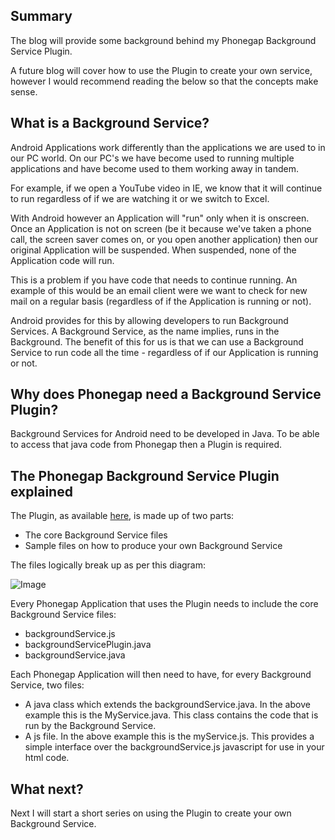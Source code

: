 ## Summary
The blog will provide some background behind my Phonegap Background Service Plugin.

A future blog will cover how to use the Plugin to create your own service, however I would recommend reading the below so that the concepts make sense.

## What is a Background Service?
Android Applications work differently than the applications we are used to in our PC world.  On our PC's we have become used to running multiple applications and have become used to them working away in tandem.

For example, if we open a YouTube video in IE, we know that it will continue to run regardless of if we are watching it or we switch to Excel.

With Android however an Application will "run" only when it is onscreen.  Once an Application is not on screen (be it because we've taken a phone call, the screen saver comes on, or you open another application) then our original Application will be suspended.  When suspended, none of the Application code will run.

This is a problem if you have code that needs to continue running.  An example of this would be an email client were we want to check for new mail on a regular basis (regardless of if the Application is running or not).

Android provides for this by allowing developers to run Background Services.  A Background Service, as the name implies, runs in the Background.  The benefit of this for us is that we can use a Background Service to run code all the time - regardless of if our Application is running or not.

## Why does Phonegap need a Background Service Plugin?
Background Services for Android need to be developed in Java.  To be able to access that java code from Phonegap then a Plugin is required.

## The Phonegap Background Service Plugin explained
The Plugin, as available [here](https://github.com/Red-Folder/phonegap-plugins/tree/master/Android/BackgroundService), is made up of two parts:


* The core Background Service files
* Sample files on how to produce your own Background Service

The files logically break up as per this diagram:
<!--[if mso & !supportInlineShapes & supportFields]><span style='font-size:11.0pt;line-height:115%;font-family:"Calibri","sans-serif"; mso-ascii-theme-font:minor-latin;mso-fareast-font-family:Calibri;mso-fareast-theme-font: minor-latin;mso-hansi-theme-font:minor-latin;mso-bidi-font-family:"Times New Roman"; mso-bidi-theme-font:minor-bidi;mso-ansi-language:EN-GB;mso-fareast-language: EN-US;mso-bidi-language:AR-SA'><span style='mso-element:field-begin;mso-field-lock: yes'></span><span style='mso-spacerun:yes'> </span>SHAPE <span style='mso-spacerun:yes'> </span>\* MERGEFORMAT <span style='mso-element:field-separator'></span></span><![endif]--><span style="font-family: &quot;Calibri&quot;,&quot;sans-serif&quot;; font-size: 11.0pt; line-height: 115%; mso-ansi-language: EN-GB; mso-ascii-theme-font: minor-latin; mso-bidi-font-family: &quot;Times New Roman&quot;; mso-bidi-language: AR-SA; mso-bidi-theme-font: minor-bidi; mso-fareast-font-family: Calibri; mso-fareast-language: EN-US; mso-fareast-theme-font: minor-latin; mso-hansi-theme-font: minor-latin;"><!--[if gte vml 1]><v:group id="Group_x0020_18"  o:spid="_x0000_s1026" style='width:451.5pt;height:281.25pt;  mso-position-horizontal-relative:char;mso-position-vertical-relative:line'  coordorigin=",-5619" coordsize="57340,35718" o:gfxdata="UEsDBBQABgAIAAAAIQC75UiUBQEAAB4CAAATAAAAW0NvbnRlbnRfVHlwZXNdLnhtbKSRvU7DMBSF dyTewfKKEqcMCKEmHfgZgaE8wMW+SSwc27JvS/v23KTJgkoXFsu+P+c7Ol5vDoMTe0zZBl/LVVlJ gV4HY31Xy4/tS3EvRSbwBlzwWMsjZrlprq/W22PELHjb51r2RPFBqax7HCCXIaLnThvSAMTP1KkI +gs6VLdVdad08ISeCho1ZLN+whZ2jsTzgcsnJwldluLxNDiyagkxOquB2Knae/OLUsyEkjenmdzb mG/YhlRnCWPnb8C898bRJGtQvEOiVxjYhtLOxs8AySiT4JuDystlVV4WPeM6tK3VaILeDZxIOSsu ti/jidNGNZ3/J08yC1dNv9v8AAAA//8DAFBLAwQUAAYACAAAACEArTA/8cEAAAAyAQAACwAAAF9y ZWxzLy5yZWxzhI/NCsIwEITvgu8Q9m7TehCRpr2I4FX0AdZk2wbbJGTj39ubi6AgeJtl2G9m6vYx jeJGka13CqqiBEFOe2Ndr+B03C3WIDihMzh6RwqexNA281l9oBFTfuLBBhaZ4ljBkFLYSMl6oAm5 8IFcdjofJ0z5jL0MqC/Yk1yW5UrGTwY0X0yxNwri3lQgjs+Qk/+zfddZTVuvrxO59CNCmoj3vCwj MfaUFOjRhrPHaN4Wv0VV5OYgm1p+LW1eAAAA//8DAFBLAwQUAAYACAAAACEAPi1/9IQFAACfMAAA HwAAAGNsaXBib2FyZC9kcmF3aW5ncy9kcmF3aW5nMS54bWzsW1tv2zYUfh+w/yDoqXuIbTm+xEad IpclGJClRpyhjwMtUZZaitRI2rH7a/Zb9st2eJHkW9Lajeog0YtDioeHh+fGj5e8/zBPiDPDXMSM Dlyv1nAdTH0WxHQycP+6vzo6cR0hEQ0QYRQP3AUW7ofTX395j/oTjtIo9h3gQEUfDdxIyrRfrws/ wgkSNZZiCm0h4wmSUOWTesDRA3BOSL3ZaHTqCYqpe1qwukQSOVMe78GKMP8LDi4QnSEBLInfX/5i ZST+j3NGfTq75ukoHXIluX87G3InDgYuaI6iBFTk1m2DJYNqfa3XpGAwD3mi6FkYOnPNZaF+NQ88 l44PH9vd41ajDQP40Hbc7non3bYdJfq4pZ8f/f6NniCQGRgKS8LoopLmkTl64A1mktecTVMH6oeb 7FG74/UKRew5ZZGa+W4atJfN9Q77EAETgp1ePl1Fnhk26yqsT6yZtNPpgJQOmG5F4sy4rUbrxGsC gTJuq9FrmynlFkL9lAt5jVniqMLA5SCOjho0uxHSCJGRaFfL5JDzkZ6cnJ+zYKGmOYa/4K6cARtw J5H6VzHwvEFCDhGHEIaPkAzkR/gJCXsYuMyWXCdi/Ou274oewgpaXecBUsLAFf9MEceuQ/6gYuD2 vFYL2EpdabW7Tajw5ZbxcgudJheMQCbS0umiopckK4acJZ8YD87UqNCEqA9jD1xf8qxyIaEOTZB5 fHx2pss+S1Ikb+gohRzgafUpnd3PPyGeWsVKMMktG0Uoxdv0a2i1t7CzqWRhbJVvtKoaiJAjuSBY B4XWPbiEg8gEcqsSUNMoGVQBtD/0pTNDarpeu9HQUQ92J0sUZ6HMaKWwtAUlsNAE0Mn6HlfUHAYl 4LEDF9Oj63NQ5VcY4gQGUK04DMGDjOtADTlykeIQ+ZC6LhCJxzy2Xi6WWu7jBAvnFj84dyxBVFHA oDCQ4ihP/1yMMJ/FPq59RjOkmkBsRaAHpIHyrrutUnnPLxXOx9MygB2UPHkQTAUepSqmzRyyKBHK cEpcQu9wCCkdEm9TK0wvaPiCcKN/5PuYymPTFKEAm8/KgJkF8x56aM1QcQ5jQnLexglzylXeRjRL r3WojZZ3NpZ8srMxM/TQIzMq885JTJnxxTUGRHrWsKGh1+JbxYAOTa58PGN6EHRmeShSJnzT0QAL 5Q45ExhBNmxDaoTMqPtn6XJlLfR6kDpzrWd5N0uG35UvYa1jV2AXPQihSlmq/yUSkTFJACWrFdWs 1WDdvsqvrzG/5kG8Q3IFJywvuY6R/2UCeIsGLzrJQuDo6Hn+FW8fi8C6Up5F3gGcqHEc/B0yEmBe SyPYHE1QWkvJdBLTWmExYZbF39aWxLFeGLev02UJDpnLDFusj1tQwk9Zj8tzFW12s3ruAo5Kjd// /l2zfmWADXRaqgHevTj9lwBILZ4sBZDmsNAA2N0Aadb5EIAUtpEbgFTLo09udgCkxSa+0+h1DOSE zZM9Zqn28NUefqc9/D6IptQUWSAWizGHBsm8yO18efBhH7tUSHP9RKhCmo/D+1KjuEKa3z4HLdUA FdLMjxT3O/rMwOJeR59Z50MgzeYWpNnc5+izQJqeB1cn6+efK1ATgGijui6qrovyC6Xnuy4qNU1u oM3aZ1Ht0dW7CXXN9MYyZ2tL5mz9YObs9hrdJzfpVeZ8tRfth71mz/OmYCQO1M2iOi0TfDLOL5C9 q1ave2nvFFfIyriaP89vj15cht3Yx1emUzbKX1XYo5jKbiqEvmNLvRJLBww5c3b24sxWXTr8nFcw 8JZv49Ihe6+50yuYYivYBLxy/ORWsHo5+GoBzaFfDuaQpgx4EtMAz2uRTMhbyJdv9dUgLD32bXl9 7Wm+3uzafyVQ7/+X66f/AwAA//8DAFBLAwQUAAYACAAAACEAnE5eIeIGAAA6HAAAGgAAAGNsaXBi b2FyZC90aGVtZS90aGVtZTEueG1s7FlPbxtFFL8j8R1Ge2/j/42jOlXs2A20aaPYLepxvB7vTjO7 s5oZJ/UNtUckJERBHKjEjQMCKrUSl/JpAkVQpH4F3szsrnfiNUnbCCpoDvHu29+8/+/Nm93LV+5F DB0SISmPO171YsVDJPb5hMZBx7s1GlxY95BUOJ5gxmPS8eZEelc233/vMt7wGU3GHIvJKCQRQcAo lhu444VKJRtra9IHMpYXeUJieDblIsIKbkWwNhH4CAREbK1WqbTWIkxjbxM4Ks2oz+BfrKQm+EwM NRuCYhyB9JvTKfWJwU4Oqhoh57LHBDrErOMBzwk/GpF7ykMMSwUPOl7F/Hlrm5fX8Ea6iKkVawvr BuYvXZcumBzUjEwRjHOh1UGjfWk7528ATC3j+v1+r1/N+RkA9n2w1OpS5NkYrFe7Gc8CyF4u8+5V mpWGiy/wry/p3O52u812qotlakD2srGEX6+0Gls1B29AFt9cwje6W71ey8EbkMW3lvCDS+1Ww8Ub UMhofLCE1gEdDFLuOWTK2U4pfB3g65UUvkBBNuTZpUVMeaxW5VqE73IxAIAGMqxojNQ8IVPsQ072 cDQWFGsBeIPgwhNL8uUSSctC0hc0UR3vwwTHXgHy8tn3L589Qcf3nx7f/+n4wYPj+z9aRs6qHRwH xVUvvv3sz0cfoz+efPPi4RfleFnE//rDJ7/8/Hk5EMpnYd7zLx//9vTx868+/f27hyXwLYHHRfiI RkSiG+QI7fMIDDNecTUnY/FqK0YhpsUVW3EgcYy1lBL+fRU66BtzzNLoOHp0ievB2wLaRxnw6uyu o/AwFDNFSyRfCyMHuMs563JR6oVrWlbBzaNZHJQLF7Mibh/jwzLZPRw78e3PEuibWVo6hvdC4qi5 x3CscEBiopB+xg8IKbHuDqWOX3epL7jkU4XuUNTFtNQlIzp2smmxaIdGEJd5mc0Qb8c3u7dRl7My q7fJoYuEqsCsRPkRYY4br+KZwlEZyxGOWNHh17EKy5QczoVfxPWlgkgHhHHUnxApy9bcFGBvIejX MHSs0rDvsnnkIoWiB2U8r2POi8htftALcZSUYYc0DovYD+QBpChGe1yVwXe5WyH6HuKA45Xhvk2J E+7Tu8EtGjgqLRJEP5mJklheJdzJ3+GcTTExrQaautOrIxr/XeNmFDq3lXB+jRta5fOvH5Xo/ba2 7C3YvcpqZudEo16FO9mee1xM6NvfnbfxLN4jUBDLW9S75vyuOXv/+ea8qp7PvyUvujA0aD2L2EHb jN3Ryql7Shkbqjkj16UZvCXsPZMBEPU6c7ok+SksCeFSVzIIcHCBwGYNElx9RFU4DHECQ3vV00wC mbIOJEq4hMOiIZfy1ngY/JU9ajb1IcR2DonVLp9Ycl2Ts7NGzsZoFZgDbSaorhmcVVj9UsoUbHsd YVWt1JmlVY1qpik60nKTtYvNoRxcnpsGxNybMNQgGIXAyy0432vRcNjBjEy0322MsrCYKJxniGSI JySNkbZ7OUZVE6QsV5YM0XbYZNAHx1O8VpDW1mzfQNpZglQU11ghLovem0Qpy+BFlIDbyXJkcbE4 WYyOOl67WWt6yMdJx5vCORkuowSiLvUciVkAb5h8JWzan1rMpsoX0WxnhrlFUIVXH9bvSwY7fSAR Um1jGdrUMI/SFGCxlmT1rzXBredlQEk3OpsW9XVIhn9NC/CjG1oynRJfFYNdoGjf2du0lfKZImIY To7QmM3EPobw61QFeyZUwusO0xH0Dbyb0942j9zmnBZd8Y2YwVk6ZkmI03arSzSrZAs3DSnXwdwV 1APbSnU3xr26Kabkz8mUYhr/z0zR+wm8fahPdAR8eNErMNKV0vG4UCGHLpSE1B8IGBxM74Bsgfe7 8BiSCt5Km19BDvWvrTnLw5Q1HCLVPg2QoLAfqVAQsgdtyWTfKcyq6d5lWbKUkcmogroysWqPySFh I90DW3pv91AIqW66SdoGDO5k/rn3aQWNAz3kFOvN6WT53mtr4J+efGwxg1FuHzYDTeb/XMV8PFjs qna9WZ7tvUVD9IPFmNXIqgKEFbaCdlr2r6nCK261tmMtWVxrZspBFJctBmI+ECXwDgnpf7D/UeEz +wVDb6gjvg+9FcHHC80M0gay+oIdPJBukJY4hsHJEm0yaVbWtenopL2WbdbnPOnmck84W2t2lni/ orPz4cwV59TieTo79bDja0tb6WqI7MkSBdI0O8iYwJR9ydrFCRoH1Y4HX5Mg0PfgCr5HeUCraVpN 0+AKPjLBsGS/DHW89CKjwHNLyTH1jFLPMI2M0sgozYwCw1n6DSajtKBT6c8m8NlO/3go+0ICE1z6 RSVrqs7nvs2/AAAA//8DAFBLAwQUAAYACAAAACEAnGZGQbsAAAAkAQAAKgAAAGNsaXBib2FyZC9k cmF3aW5ncy9fcmVscy9kcmF3aW5nMS54bWwucmVsc4SPzQrCMBCE74LvEPZu0noQkSa9iNCr1AcI yTYtNj8kUezbG+hFQfCyMLPsN7NN+7IzeWJMk3ccaloBQae8npzhcOsvuyOQlKXTcvYOOSyYoBXb TXPFWeZylMYpJFIoLnEYcw4nxpIa0cpEfUBXNoOPVuYio2FBqrs0yPZVdWDxkwHii0k6zSF2ugbS L6Ek/2f7YZgUnr16WHT5RwTLpRcWoIwGMwdKV2edNS1dgYmGff0m3gAAAP//AwBQSwECLQAUAAYA CAAAACEAu+VIlAUBAAAeAgAAEwAAAAAAAAAAAAAAAAAAAAAAW0NvbnRlbnRfVHlwZXNdLnhtbFBL AQItABQABgAIAAAAIQCtMD/xwQAAADIBAAALAAAAAAAAAAAAAAAAADYBAABfcmVscy8ucmVsc1BL AQItABQABgAIAAAAIQA+LX/0hAUAAJ8wAAAfAAAAAAAAAAAAAAAAACACAABjbGlwYm9hcmQvZHJh d2luZ3MvZHJhd2luZzEueG1sUEsBAi0AFAAGAAgAAAAhAJxOXiHiBgAAOhwAABoAAAAAAAAAAAAA AAAA4QcAAGNsaXBib2FyZC90aGVtZS90aGVtZTEueG1sUEsBAi0AFAAGAAgAAAAhAJxmRkG7AAAA JAEAACoAAAAAAAAAAAAAAAAA+w4AAGNsaXBib2FyZC9kcmF3aW5ncy9fcmVscy9kcmF3aW5nMS54 bWwucmVsc1BLBQYAAAAABQAFAGcBAAD+DwAAAAA= "> <v:rect id="Rectangle_x0020_9" o:spid="_x0000_s1027" style='position:absolute;   left:666;top:-5619;width:40482;height:4095;visibility:visible;   mso-wrap-style:square;v-text-anchor:middle' o:gfxdata="UEsDBBQABgAIAAAAIQDw94q7/QAAAOIBAAATAAAAW0NvbnRlbnRfVHlwZXNdLnhtbJSRzUrEMBDH 74LvEOYqbaoHEWm6B6tHFV0fYEimbdg2CZlYd9/edD8u4goeZ+b/8SOpV9tpFDNFtt4puC4rEOS0 N9b1Cj7WT8UdCE7oDI7ekYIdMayay4t6vQvEIrsdKxhSCvdSsh5oQi59IJcvnY8TpjzGXgbUG+xJ 3lTVrdTeJXKpSEsGNHVLHX6OSTxu8/pAEmlkEA8H4dKlAEMYrcaUSeXszI+W4thQZudew4MNfJUx QP7asFzOFxx9L/lpojUkXjGmZ5wyhjSRJQ8YKGvKv1MWzIkL33VWU9lGfl98J6hz4cZ/uUjzf7Pb bHuj+ZQu9z/UfAMAAP//AwBQSwMEFAAGAAgAAAAhADHdX2HSAAAAjwEAAAsAAABfcmVscy8ucmVs c6SQwWrDMAyG74O9g9G9cdpDGaNOb4VeSwe7CltJTGPLWCZt376mMFhGbzvqF/o+8e/2tzCpmbJ4 jgbWTQuKomXn42Dg63xYfYCSgtHhxJEM3Elg372/7U40YalHMvokqlKiGBhLSZ9aix0poDScKNZN zzlgqWMedEJ7wYH0pm23Ov9mQLdgqqMzkI9uA+p8T9X8hx28zSzcl8Zy0Nz33r6iasfXeKK5UjAP VAy4LM8w09zU50C/9q7/6ZURE31X/kL8TKv1x6wXNXYPAAAA//8DAFBLAwQUAAYACAAAACEAMy8F nkEAAAA5AAAAEAAAAGRycy9zaGFwZXhtbC54bWyysa/IzVEoSy0qzszPs1Uy1DNQUkjNS85PycxL t1UKDXHTtVBSKC5JzEtJzMnPS7VVqkwtVrK34+UCAAAA//8DAFBLAwQUAAYACAAAACEA2BnXHMIA AADaAAAADwAAAGRycy9kb3ducmV2LnhtbESPQWvCQBSE7wX/w/IEb82mFaRG1xAEoaUno9Lra/a5 Cc2+Dbtbjf31bqHQ4zAz3zDrcrS9uJAPnWMFT1kOgrhxumOj4HjYPb6ACBFZY++YFNwoQLmZPKyx 0O7Ke7rU0YgE4VCggjbGoZAyNC1ZDJkbiJN3dt5iTNIbqT1eE9z28jnPF9Jix2mhxYG2LTVf9bdN lAXXJ+flrTq8+583+/kRjJkrNZuO1QpEpDH+h//ar1rBEn6vpBsgN3cAAAD//wMAUEsBAi0AFAAG AAgAAAAhAPD3irv9AAAA4gEAABMAAAAAAAAAAAAAAAAAAAAAAFtDb250ZW50X1R5cGVzXS54bWxQ SwECLQAUAAYACAAAACEAMd1fYdIAAACPAQAACwAAAAAAAAAAAAAAAAAuAQAAX3JlbHMvLnJlbHNQ SwECLQAUAAYACAAAACEAMy8FnkEAAAA5AAAAEAAAAAAAAAAAAAAAAAApAgAAZHJzL3NoYXBleG1s LnhtbFBLAQItABQABgAIAAAAIQDYGdccwgAAANoAAAAPAAAAAAAAAAAAAAAAAJgCAABkcnMvZG93 bnJldi54bWxQSwUGAAAAAAQABAD1AAAAhwMAAAAA " fillcolor="#9bbb59 [3206]" strokecolor="#4e6128 [1606]" strokeweight="2pt">  <v:textbox>   <![if !mso]>   <table cellpadding=0 cellspacing=0 width="100%"><tr>     <td><![endif]>          <p class=MsoNormal align=center style='text-align:center'><span      style='font-size:20.0pt;line-height:115%'>index.html<o:p></o:p></span></p><![if !mso]></td>    </tr></table><![endif]></v:textbox> </v:rect><v:rect id="Rectangle_x0020_10" o:spid="_x0000_s1028" style='position:absolute;   top:5048;width:57340;height:19812;visibility:visible;mso-wrap-style:square;   v-text-anchor:middle' o:gfxdata="UEsDBBQABgAIAAAAIQDw94q7/QAAAOIBAAATAAAAW0NvbnRlbnRfVHlwZXNdLnhtbJSRzUrEMBDH 74LvEOYqbaoHEWm6B6tHFV0fYEimbdg2CZlYd9/edD8u4goeZ+b/8SOpV9tpFDNFtt4puC4rEOS0 N9b1Cj7WT8UdCE7oDI7ekYIdMayay4t6vQvEIrsdKxhSCvdSsh5oQi59IJcvnY8TpjzGXgbUG+xJ 3lTVrdTeJXKpSEsGNHVLHX6OSTxu8/pAEmlkEA8H4dKlAEMYrcaUSeXszI+W4thQZudew4MNfJUx QP7asFzOFxx9L/lpojUkXjGmZ5wyhjSRJQ8YKGvKv1MWzIkL33VWU9lGfl98J6hz4cZ/uUjzf7Pb bHuj+ZQu9z/UfAMAAP//AwBQSwMEFAAGAAgAAAAhADHdX2HSAAAAjwEAAAsAAABfcmVscy8ucmVs c6SQwWrDMAyG74O9g9G9cdpDGaNOb4VeSwe7CltJTGPLWCZt376mMFhGbzvqF/o+8e/2tzCpmbJ4 jgbWTQuKomXn42Dg63xYfYCSgtHhxJEM3Elg372/7U40YalHMvokqlKiGBhLSZ9aix0poDScKNZN zzlgqWMedEJ7wYH0pm23Ov9mQLdgqqMzkI9uA+p8T9X8hx28zSzcl8Zy0Nz33r6iasfXeKK5UjAP VAy4LM8w09zU50C/9q7/6ZURE31X/kL8TKv1x6wXNXYPAAAA//8DAFBLAwQUAAYACAAAACEAMy8F nkEAAAA5AAAAEAAAAGRycy9zaGFwZXhtbC54bWyysa/IzVEoSy0qzszPs1Uy1DNQUkjNS85PycxL t1UKDXHTtVBSKC5JzEtJzMnPS7VVqkwtVrK34+UCAAAA//8DAFBLAwQUAAYACAAAACEAIA1EYMEA AADbAAAADwAAAGRycy9kb3ducmV2LnhtbERPzWrDMAy+F/YORoNdSutsY2WkdUsYhHSHHdbuAUSs xqGxHGIvyd5+OhR6k74/fdodZt+pkYbYBjbwvM5AEdfBttwY+DmXq3dQMSFb7AKTgT+KcNg/LHaY 2zDxN42n1CgJ4ZijAZdSn2sda0ce4zr0xMJdwuAxyTo02g44Sbjv9EuWbbTHluWCw54+HNXX0683 MBbH11J/4XlchiiY+5yr6s2Yp8e52IJKNKe7+OY+Wqkv7eUXGUDv/wEAAP//AwBQSwECLQAUAAYA CAAAACEA8PeKu/0AAADiAQAAEwAAAAAAAAAAAAAAAAAAAAAAW0NvbnRlbnRfVHlwZXNdLnhtbFBL AQItABQABgAIAAAAIQAx3V9h0gAAAI8BAAALAAAAAAAAAAAAAAAAAC4BAABfcmVscy8ucmVsc1BL AQItABQABgAIAAAAIQAzLwWeQQAAADkAAAAQAAAAAAAAAAAAAAAAACkCAABkcnMvc2hhcGV4bWwu eG1sUEsBAi0AFAAGAAgAAAAhACANRGDBAAAA2wAAAA8AAAAAAAAAAAAAAAAAmAIAAGRycy9kb3du cmV2LnhtbFBLBQYAAAAABAAEAPUAAACGAwAAAAA= " filled="f" strokecolor="#243f60 [1604]" strokeweight="2pt">  <v:stroke dashstyle="dash"/>  <v:textbox>   <![if !mso]>   <table cellpadding=0 cellspacing=0 width="100%"><tr>     <td><![endif]>          <p class=MsoNormal align=right style='text-align:right'><span      style='font-size:20.0pt;line-height:115%;color:#1F497D;mso-themecolor:      text2'>Background<o:p></o:p></span></p><p class=MsoNormal align=right style='text-align:right'><span      style='font-size:20.0pt;line-height:115%;color:#1F497D;mso-themecolor:      text2'>Service<o:p></o:p></span></p><p class=MsoNormal align=right style='text-align:right'><span      style='font-size:20.0pt;line-height:115%;color:#1F497D;mso-themecolor:      text2'>Plugin<o:p></o:p></span></p><![if !mso]></td>    </tr></table><![endif]></v:textbox> </v:rect><v:rect id="Rectangle_x0020_11" o:spid="_x0000_s1029" style='position:absolute;   left:666;top:6096;width:40482;height:4095;visibility:visible;   mso-wrap-style:square;v-text-anchor:middle' o:gfxdata="UEsDBBQABgAIAAAAIQDw94q7/QAAAOIBAAATAAAAW0NvbnRlbnRfVHlwZXNdLnhtbJSRzUrEMBDH 74LvEOYqbaoHEWm6B6tHFV0fYEimbdg2CZlYd9/edD8u4goeZ+b/8SOpV9tpFDNFtt4puC4rEOS0 N9b1Cj7WT8UdCE7oDI7ekYIdMayay4t6vQvEIrsdKxhSCvdSsh5oQi59IJcvnY8TpjzGXgbUG+xJ 3lTVrdTeJXKpSEsGNHVLHX6OSTxu8/pAEmlkEA8H4dKlAEMYrcaUSeXszI+W4thQZudew4MNfJUx QP7asFzOFxx9L/lpojUkXjGmZ5wyhjSRJQ8YKGvKv1MWzIkL33VWU9lGfl98J6hz4cZ/uUjzf7Pb bHuj+ZQu9z/UfAMAAP//AwBQSwMEFAAGAAgAAAAhADHdX2HSAAAAjwEAAAsAAABfcmVscy8ucmVs c6SQwWrDMAyG74O9g9G9cdpDGaNOb4VeSwe7CltJTGPLWCZt376mMFhGbzvqF/o+8e/2tzCpmbJ4 jgbWTQuKomXn42Dg63xYfYCSgtHhxJEM3Elg372/7U40YalHMvokqlKiGBhLSZ9aix0poDScKNZN zzlgqWMedEJ7wYH0pm23Ov9mQLdgqqMzkI9uA+p8T9X8hx28zSzcl8Zy0Nz33r6iasfXeKK5UjAP VAy4LM8w09zU50C/9q7/6ZURE31X/kL8TKv1x6wXNXYPAAAA//8DAFBLAwQUAAYACAAAACEAMy8F nkEAAAA5AAAAEAAAAGRycy9zaGFwZXhtbC54bWyysa/IzVEoSy0qzszPs1Uy1DNQUkjNS85PycxL t1UKDXHTtVBSKC5JzEtJzMnPS7VVqkwtVrK34+UCAAAA//8DAFBLAwQUAAYACAAAACEAq2EkKL8A AADbAAAADwAAAGRycy9kb3ducmV2LnhtbERPzYrCMBC+C75DGMGbpl1ESzWKCLKyl2XVBxiasa02 k5JEW/fpN8KCt/n4fme16U0jHuR8bVlBOk1AEBdW11wqOJ/2kwyED8gaG8uk4EkeNuvhYIW5th3/ 0OMYShFD2OeooAqhzaX0RUUG/dS2xJG7WGcwROhKqR12Mdw08iNJ5tJgzbGhwpZ2FRW3490osOl3 +Dp1sztT5z6z+lo0v4tMqfGo3y5BBOrDW/zvPug4P4XXL/EAuf4DAAD//wMAUEsBAi0AFAAGAAgA AAAhAPD3irv9AAAA4gEAABMAAAAAAAAAAAAAAAAAAAAAAFtDb250ZW50X1R5cGVzXS54bWxQSwEC LQAUAAYACAAAACEAMd1fYdIAAACPAQAACwAAAAAAAAAAAAAAAAAuAQAAX3JlbHMvLnJlbHNQSwEC LQAUAAYACAAAACEAMy8FnkEAAAA5AAAAEAAAAAAAAAAAAAAAAAApAgAAZHJzL3NoYXBleG1sLnht bFBLAQItABQABgAIAAAAIQCrYSQovwAAANsAAAAPAAAAAAAAAAAAAAAAAJgCAABkcnMvZG93bnJl di54bWxQSwUGAAAAAAQABAD1AAAAhAMAAAAA " fillcolor="#4f81bd [3204]" strokecolor="#243f60 [1604]" strokeweight="2pt">  <v:textbox>   <![if !mso]>   <table cellpadding=0 cellspacing=0 width="100%"><tr>     <td><![endif]>          <p class=MsoNormal align=center style='text-align:center'><span      style='font-size:20.0pt;line-height:115%'>backgroundService.js<o:p></o:p></span></p><![if !mso]></td>    </tr></table><![endif]></v:textbox> </v:rect><v:rect id="Rectangle_x0020_12" o:spid="_x0000_s1030" style='position:absolute;   left:666;top:11144;width:40482;height:6001;visibility:visible;   mso-wrap-style:square;v-text-anchor:middle' o:gfxdata="UEsDBBQABgAIAAAAIQDw94q7/QAAAOIBAAATAAAAW0NvbnRlbnRfVHlwZXNdLnhtbJSRzUrEMBDH 74LvEOYqbaoHEWm6B6tHFV0fYEimbdg2CZlYd9/edD8u4goeZ+b/8SOpV9tpFDNFtt4puC4rEOS0 N9b1Cj7WT8UdCE7oDI7ekYIdMayay4t6vQvEIrsdKxhSCvdSsh5oQi59IJcvnY8TpjzGXgbUG+xJ 3lTVrdTeJXKpSEsGNHVLHX6OSTxu8/pAEmlkEA8H4dKlAEMYrcaUSeXszI+W4thQZudew4MNfJUx QP7asFzOFxx9L/lpojUkXjGmZ5wyhjSRJQ8YKGvKv1MWzIkL33VWU9lGfl98J6hz4cZ/uUjzf7Pb bHuj+ZQu9z/UfAMAAP//AwBQSwMEFAAGAAgAAAAhADHdX2HSAAAAjwEAAAsAAABfcmVscy8ucmVs c6SQwWrDMAyG74O9g9G9cdpDGaNOb4VeSwe7CltJTGPLWCZt376mMFhGbzvqF/o+8e/2tzCpmbJ4 jgbWTQuKomXn42Dg63xYfYCSgtHhxJEM3Elg372/7U40YalHMvokqlKiGBhLSZ9aix0poDScKNZN zzlgqWMedEJ7wYH0pm23Ov9mQLdgqqMzkI9uA+p8T9X8hx28zSzcl8Zy0Nz33r6iasfXeKK5UjAP VAy4LM8w09zU50C/9q7/6ZURE31X/kL8TKv1x6wXNXYPAAAA//8DAFBLAwQUAAYACAAAACEAMy8F nkEAAAA5AAAAEAAAAGRycy9zaGFwZXhtbC54bWyysa/IzVEoSy0qzszPs1Uy1DNQUkjNS85PycxL t1UKDXHTtVBSKC5JzEtJzMnPS7VVqkwtVrK34+UCAAAA//8DAFBLAwQUAAYACAAAACEAW7O6X8EA AADbAAAADwAAAGRycy9kb3ducmV2LnhtbERP22rCQBB9L/gPywi+1U2CtCG6igil0pdS9QOG7JhE s7Nhd3OxX98tFPo2h3OdzW4yrRjI+caygnSZgCAurW64UnA5vz3nIHxA1thaJgUP8rDbzp42WGg7 8hcNp1CJGMK+QAV1CF0hpS9rMuiXtiOO3NU6gyFCV0ntcIzhppVZkrxIgw3Hhho7OtRU3k+9UWDT z/BxHlc90+je8+ZWtt+vuVKL+bRfgwg0hX/xn/uo4/wMfn+JB8jtDwAAAP//AwBQSwECLQAUAAYA CAAAACEA8PeKu/0AAADiAQAAEwAAAAAAAAAAAAAAAAAAAAAAW0NvbnRlbnRfVHlwZXNdLnhtbFBL AQItABQABgAIAAAAIQAx3V9h0gAAAI8BAAALAAAAAAAAAAAAAAAAAC4BAABfcmVscy8ucmVsc1BL AQItABQABgAIAAAAIQAzLwWeQQAAADkAAAAQAAAAAAAAAAAAAAAAACkCAABkcnMvc2hhcGV4bWwu eG1sUEsBAi0AFAAGAAgAAAAhAFuzul/BAAAA2wAAAA8AAAAAAAAAAAAAAAAAmAIAAGRycy9kb3du cmV2LnhtbFBLBQYAAAAABAAEAPUAAACGAwAAAAA= " fillcolor="#4f81bd [3204]" strokecolor="#243f60 [1604]" strokeweight="2pt">  <v:textbox>   <![if !mso]>   <table cellpadding=0 cellspacing=0 width="100%"><tr>     <td><![endif]>          <p class=MsoNormal align=center style='margin-bottom:0cm;margin-bottom:      .0001pt;text-align:center'><span style='font-size:20.0pt;line-height:115%'>backgroundServicePlugin.java<o:p></o:p></span></p><p class=MsoNormal align=center style='margin-bottom:0cm;margin-bottom:      .0001pt;text-align:center'><span style='font-size:10.0pt;line-height:115%'>(com.red_folder.phonegap.plugin.backgroundservice)<br      style='mso-special-character:line-break'>     <![if !supportLineBreakNewLine]><br style='mso-special-character:line-break'>     <![endif]><o:p></o:p></span></p><p class=MsoNormal align=center style='text-align:center'><span      style='font-size:20.0pt;line-height:115%'><o:p> </o:p></span></p><p class=MsoNormal align=center style='text-align:center'><span      style='font-size:20.0pt;line-height:115%'>(<o:p></o:p></span></p><![if !mso]></td>    </tr></table><![endif]></v:textbox> </v:rect><v:rect id="Rectangle_x0020_14" o:spid="_x0000_s1031" style='position:absolute;   left:666;top:17907;width:40482;height:6000;visibility:visible;   mso-wrap-style:square;v-text-anchor:middle' o:gfxdata="UEsDBBQABgAIAAAAIQDw94q7/QAAAOIBAAATAAAAW0NvbnRlbnRfVHlwZXNdLnhtbJSRzUrEMBDH 74LvEOYqbaoHEWm6B6tHFV0fYEimbdg2CZlYd9/edD8u4goeZ+b/8SOpV9tpFDNFtt4puC4rEOS0 N9b1Cj7WT8UdCE7oDI7ekYIdMayay4t6vQvEIrsdKxhSCvdSsh5oQi59IJcvnY8TpjzGXgbUG+xJ 3lTVrdTeJXKpSEsGNHVLHX6OSTxu8/pAEmlkEA8H4dKlAEMYrcaUSeXszI+W4thQZudew4MNfJUx QP7asFzOFxx9L/lpojUkXjGmZ5wyhjSRJQ8YKGvKv1MWzIkL33VWU9lGfl98J6hz4cZ/uUjzf7Pb bHuj+ZQu9z/UfAMAAP//AwBQSwMEFAAGAAgAAAAhADHdX2HSAAAAjwEAAAsAAABfcmVscy8ucmVs c6SQwWrDMAyG74O9g9G9cdpDGaNOb4VeSwe7CltJTGPLWCZt376mMFhGbzvqF/o+8e/2tzCpmbJ4 jgbWTQuKomXn42Dg63xYfYCSgtHhxJEM3Elg372/7U40YalHMvokqlKiGBhLSZ9aix0poDScKNZN zzlgqWMedEJ7wYH0pm23Ov9mQLdgqqMzkI9uA+p8T9X8hx28zSzcl8Zy0Nz33r6iasfXeKK5UjAP VAy4LM8w09zU50C/9q7/6ZURE31X/kL8TKv1x6wXNXYPAAAA//8DAFBLAwQUAAYACAAAACEAMy8F nkEAAAA5AAAAEAAAAGRycy9zaGFwZXhtbC54bWyysa/IzVEoSy0qzszPs1Uy1DNQUkjNS85PycxL t1UKDXHTtVBSKC5JzEtJzMnPS7VVqkwtVrK34+UCAAAA//8DAFBLAwQUAAYACAAAACEAuxaHsL8A AADbAAAADwAAAGRycy9kb3ducmV2LnhtbERP24rCMBB9X/Afwgi+ramLuKUaRYRF8UW8fMDQjG21 mZQk2urXG0HYtzmc68wWnanFnZyvLCsYDRMQxLnVFRcKTse/7xSED8gaa8uk4EEeFvPe1wwzbVve 0/0QChFD2GeooAyhyaT0eUkG/dA2xJE7W2cwROgKqR22MdzU8idJJtJgxbGhxIZWJeXXw80osKNd 2B7b8Y2pdeu0uuT18zdVatDvllMQgbrwL/64NzrOH8P7l3iAnL8AAAD//wMAUEsBAi0AFAAGAAgA AAAhAPD3irv9AAAA4gEAABMAAAAAAAAAAAAAAAAAAAAAAFtDb250ZW50X1R5cGVzXS54bWxQSwEC LQAUAAYACAAAACEAMd1fYdIAAACPAQAACwAAAAAAAAAAAAAAAAAuAQAAX3JlbHMvLnJlbHNQSwEC LQAUAAYACAAAACEAMy8FnkEAAAA5AAAAEAAAAAAAAAAAAAAAAAApAgAAZHJzL3NoYXBleG1sLnht bFBLAQItABQABgAIAAAAIQC7FoewvwAAANsAAAAPAAAAAAAAAAAAAAAAAJgCAABkcnMvZG93bnJl di54bWxQSwUGAAAAAAQABAD1AAAAhAMAAAAA " fillcolor="#4f81bd [3204]" strokecolor="#243f60 [1604]" strokeweight="2pt">  <v:textbox>   <![if !mso]>   <table cellpadding=0 cellspacing=0 width="100%"><tr>     <td><![endif]>          <p class=MsoNormal align=center style='margin-bottom:0cm;margin-bottom:      .0001pt;text-align:center'><span style='font-size:20.0pt;line-height:115%'>backgroundService.java<o:p></o:p></span></p><p class=MsoNormal align=center style='margin-bottom:0cm;margin-bottom:      .0001pt;text-align:center'><span style='font-size:10.0pt;line-height:115%'>(com.red_folder.phonegap.plugin.backgroundservice)<br      style='mso-special-character:line-break'>     <![if !supportLineBreakNewLine]><br style='mso-special-character:line-break'>     <![endif]><o:p></o:p></span></p><p class=MsoNormal align=center style='text-align:center'><span      style='font-size:20.0pt;line-height:115%'><o:p> </o:p></span></p><p class=MsoNormal align=center style='text-align:center'><span      style='font-size:20.0pt;line-height:115%'>(<o:p></o:p></span></p><![if !mso]></td>    </tr></table><![endif]></v:textbox> </v:rect><v:rect id="Rectangle_x0020_15" o:spid="_x0000_s1032" style='position:absolute;   left:666;top:26003;width:40482;height:4096;visibility:visible;   mso-wrap-style:square;v-text-anchor:middle' o:gfxdata="UEsDBBQABgAIAAAAIQDw94q7/QAAAOIBAAATAAAAW0NvbnRlbnRfVHlwZXNdLnhtbJSRzUrEMBDH 74LvEOYqbaoHEWm6B6tHFV0fYEimbdg2CZlYd9/edD8u4goeZ+b/8SOpV9tpFDNFtt4puC4rEOS0 N9b1Cj7WT8UdCE7oDI7ekYIdMayay4t6vQvEIrsdKxhSCvdSsh5oQi59IJcvnY8TpjzGXgbUG+xJ 3lTVrdTeJXKpSEsGNHVLHX6OSTxu8/pAEmlkEA8H4dKlAEMYrcaUSeXszI+W4thQZudew4MNfJUx QP7asFzOFxx9L/lpojUkXjGmZ5wyhjSRJQ8YKGvKv1MWzIkL33VWU9lGfl98J6hz4cZ/uUjzf7Pb bHuj+ZQu9z/UfAMAAP//AwBQSwMEFAAGAAgAAAAhADHdX2HSAAAAjwEAAAsAAABfcmVscy8ucmVs c6SQwWrDMAyG74O9g9G9cdpDGaNOb4VeSwe7CltJTGPLWCZt376mMFhGbzvqF/o+8e/2tzCpmbJ4 jgbWTQuKomXn42Dg63xYfYCSgtHhxJEM3Elg372/7U40YalHMvokqlKiGBhLSZ9aix0poDScKNZN zzlgqWMedEJ7wYH0pm23Ov9mQLdgqqMzkI9uA+p8T9X8hx28zSzcl8Zy0Nz33r6iasfXeKK5UjAP VAy4LM8w09zU50C/9q7/6ZURE31X/kL8TKv1x6wXNXYPAAAA//8DAFBLAwQUAAYACAAAACEAMy8F nkEAAAA5AAAAEAAAAGRycy9zaGFwZXhtbC54bWyysa/IzVEoSy0qzszPs1Uy1DNQUkjNS85PycxL t1UKDXHTtVBSKC5JzEtJzMnPS7VVqkwtVrK34+UCAAAA//8DAFBLAwQUAAYACAAAACEAMbGPyMIA AADbAAAADwAAAGRycy9kb3ducmV2LnhtbESPQWsCMRCF70L/Q5hCb5rVoshqFCkUlJ66Kl7HzZhd 3EyWJOraX98IgrcZ3nvfvJkvO9uIK/lQO1YwHGQgiEunazYKdtvv/hREiMgaG8ek4E4Blou33hxz 7W78S9ciGpEgHHJUUMXY5lKGsiKLYeBa4qSdnLcY0+qN1B5vCW4bOcqyibRYc7pQYUtfFZXn4mIT ZcLF3nl5X21//N/GHg/BmE+lPt671QxEpC6+zM/0Wqf6Y3j8kgaQi38AAAD//wMAUEsBAi0AFAAG AAgAAAAhAPD3irv9AAAA4gEAABMAAAAAAAAAAAAAAAAAAAAAAFtDb250ZW50X1R5cGVzXS54bWxQ SwECLQAUAAYACAAAACEAMd1fYdIAAACPAQAACwAAAAAAAAAAAAAAAAAuAQAAX3JlbHMvLnJlbHNQ SwECLQAUAAYACAAAACEAMy8FnkEAAAA5AAAAEAAAAAAAAAAAAAAAAAApAgAAZHJzL3NoYXBleG1s LnhtbFBLAQItABQABgAIAAAAIQAxsY/IwgAAANsAAAAPAAAAAAAAAAAAAAAAAJgCAABkcnMvZG93 bnJldi54bWxQSwUGAAAAAAQABAD1AAAAhwMAAAAA " fillcolor="#9bbb59 [3206]" strokecolor="#4e6128 [1606]" strokeweight="2pt">  <v:textbox>   <![if !mso]>   <table cellpadding=0 cellspacing=0 width="100%"><tr>     <td><![endif]>          <p class=MsoNormal align=center style='text-align:center'><span      style='font-size:18.0pt;line-height:115%'>MyService.java<o:p></o:p></span></p><![if !mso]></td>    </tr></table><![endif]></v:textbox> </v:rect><w:wrap type="none"/> <w:anchorlock/></v:group><![endif]--><!--[if !vml]--><!--[endif]--><!--[if gte vml 1]><v:shapetype  id="_x0000_t75" coordsize="21600,21600" o:spt="75" o:preferrelative="t"  path="m@4@5l@4@11@9@11@9@5xe" filled="f" stroked="f"> <v:stroke joinstyle="miter"/> <v:formulas>  <v:f eqn="if lineDrawn pixelLineWidth 0"/>  <v:f eqn="sum @0 1 0"/>  <v:f eqn="sum 0 0 @1"/>  <v:f eqn="prod @2 1 2"/>  <v:f eqn="prod @3 21600 pixelWidth"/>  <v:f eqn="prod @3 21600 pixelHeight"/>  <v:f eqn="sum @0 0 1"/>  <v:f eqn="prod @6 1 2"/>  <v:f eqn="prod @7 21600 pixelWidth"/>  <v:f eqn="sum @8 21600 0"/>  <v:f eqn="prod @7 21600 pixelHeight"/>  <v:f eqn="sum @10 21600 0"/> </v:formulas> <v:path o:extrusionok="f" gradientshapeok="t" o:connecttype="rect"/> <o:lock v:ext="edit" aspectratio="t"/></v:shapetype><![endif]--></span><!--[if mso & !supportInlineShapes & supportFields]><span style='font-size:11.0pt;line-height:115%;font-family:"Calibri","sans-serif"; mso-ascii-theme-font:minor-latin;mso-fareast-font-family:Calibri;mso-fareast-theme-font: minor-latin;mso-hansi-theme-font:minor-latin;mso-bidi-font-family:"Times New Roman"; mso-bidi-theme-font:minor-bidi;mso-ansi-language:EN-GB;mso-fareast-language: EN-US;mso-bidi-language:AR-SA'><v:shape id="_x0000_i1025" type="#_x0000_t75"  style='width:451.5pt;height:281.25pt'> <v:imagedata croptop="-65520f" cropbottom="65520f"/></v:shape><span style='mso-element:field-end'></span></span><![endif]-->
![Image](/media/blog/phonegap-android-background-service_11/Image-1.png)

Every Phonegap Application that uses the Plugin needs to include the core Background Service files:


* backgroundService.js
* backgroundServicePlugin.java
* backgroundService.java

Each Phonegap Application will then need to have, for every Background Service, two files:
* A java class which extends the backgroundService.java.  In the above example this is the MyService.java.  This class contains the code that is run by the Background Service.
* A js file.  In the above example this is the myService.js.  This provides a simple interface over the backgroundService.js javascript for use in your html code.


## What next?
Next I will start a short series on using the Plugin to create your own Background Service. 